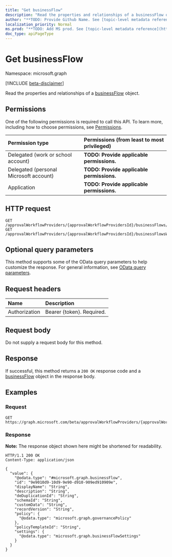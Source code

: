 ```yaml
---
title: "Get businessFlow"
description: "Read the properties and relationships of a businessFlow object."
author: "**TODO: Provide Github Name. See [topic-level metadata reference](https://msgo.azurewebsites.net/add/document/guidelines/metadata.html#topic-level-metadata)**"
localization_priority: Normal
ms.prod: "**TODO: Add MS prod. See [topic-level metadata reference](https://msgo.azurewebsites.net/add/document/guidelines/metadata.html#topic-level-metadata)**"
doc_type: apiPageType
---
```


# Get businessFlow
Namespace: microsoft.graph

[!INCLUDE [beta-disclaimer](../../includes/beta-disclaimer.md)]

Read the properties and relationships of a [businessFlow](../resources/businessflow.md) object.

## Permissions
One of the following permissions is required to call this API. To learn more, including how to choose permissions, see [Permissions](/graph/permissions-reference).

|Permission type|Permissions (from least to most privileged)|
|:---|:---|
|Delegated (work or school account)|**TODO: Provide applicable permissions.**|
|Delegated (personal Microsoft account)|**TODO: Provide applicable permissions.**|
|Application|**TODO: Provide applicable permissions.**|

## HTTP request

<!-- {
  "blockType": "ignored"
}
-->
``` http
GET /approvalWorkflowProviders/{approvalWorkflowProvidersId}/businessFlows/{businessFlowId}
GET /approvalWorkflowProviders/{approvalWorkflowProvidersId}/businessFlowsWithRequestsAwaitingMyDecision/{businessFlowId}
```

## Optional query parameters
This method supports some of the OData query parameters to help customize the response. For general information, see [OData query parameters](/graph/query-parameters).

## Request headers
|Name|Description|
|:---|:---|
|Authorization|Bearer {token}. Required.|

## Request body
Do not supply a request body for this method.

## Response

If successful, this method returns a `200 OK` response code and a [businessFlow](../resources/businessflow.md) object in the response body.

## Examples

### Request
<!-- {
  "blockType": "request",
  "name": "get_businessflow"
}
-->
``` http
GET https://graph.microsoft.com/beta/approvalWorkflowProviders/{approvalWorkflowProvidersId}/businessFlows/{businessFlowId}
```


### Response
**Note:** The response object shown here might be shortened for readability.
<!-- {
  "blockType": "response",
  "truncated": true,
  "@odata.type": "microsoft.graph.businessFlow"
}
-->
``` http
HTTP/1.1 200 OK
Content-Type: application/json

{
  "value": {
    "@odata.type": "#microsoft.graph.businessFlow",
    "id": "9e9010d9-10d9-9e90-d910-909ed910909e",
    "displayName": "String",
    "description": "String",
    "deDuplicationId": "String",
    "schemaId": "String",
    "customData": "String",
    "recordVersion": "String",
    "policy": {
      "@odata.type": "microsoft.graph.governancePolicy"
    },
    "policyTemplateId": "String",
    "settings": {
      "@odata.type": "microsoft.graph.businessFlowSettings"
    }
  }
}
```

